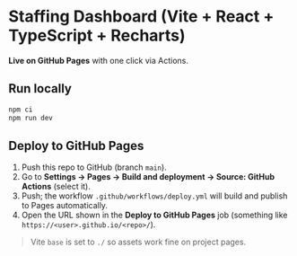 
# Staffing Dashboard (Vite + React + TypeScript + Recharts)

**Live on GitHub Pages** with one click via Actions.

## Run locally
```bash
npm ci
npm run dev
```

## Deploy to GitHub Pages
1. Push this repo to GitHub (branch `main`).
2. Go to **Settings → Pages → Build and deployment → Source: GitHub Actions** (select it).
3. Push; the workflow `.github/workflows/deploy.yml` will build and publish to Pages automatically.
4. Open the URL shown in the **Deploy to GitHub Pages** job (something like `https://<user>.github.io/<repo>/`).

> Vite `base` is set to `./` so assets work fine on project pages.
